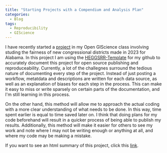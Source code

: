 ```yaml
---
title: "Starting Projects with a Compendium and Analysis Plan"
categories:
  - Blog
tags:
  - Reproducibility
  - GIScience
---
```


I have recently started a [project](https://github.com/jorredahl/OR-Gerrymander-Alabama) in my Open GIScience class involving studing the fairness of new congressional districts made in 2023 for Alabama. In this project I am using the [HEGGSRR-Template](https://github.com/HEGSRR/HEGSRR-Template) for my github to accurately document this project for open source publishing and reproduceability. Currently, a lot of the challegnes surround the tedious nature of documenting every step of the project. Instead of just posting a workflow, metatdata and descriptions are written for each data source, as well as an explanation of biases for each step in the process. This can make it easy to miss or write sparsely on certain parts of the documentation, and I'm still learning in this process.

On the other hand, this method will allow me to approach the actual coding with a more clear understanding of what needs to be done. In this way, time spent earlier is equal to time saved later on. I think that doing plans for my code beforehand will result in a quicker process of being able to publish my results. Additionally, this method will make it easier for others to see my work and note where I may not be writing enough or anything at all, and where my code may be making a mistake.

If you want to see an html summary of this project, click this [link](../../assets/01-R-markdown.html).